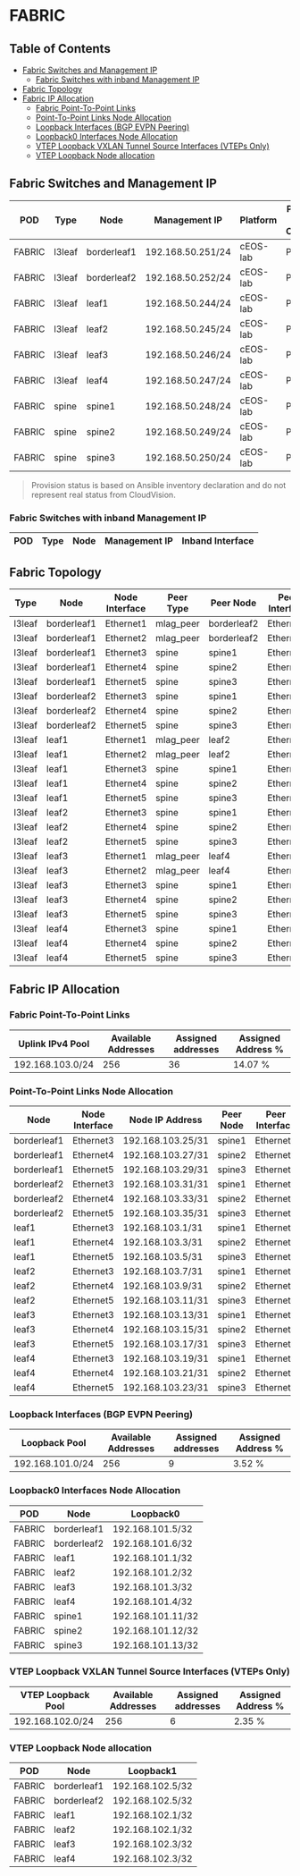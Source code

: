 # FABRIC

## Table of Contents

- [Fabric Switches and Management IP](#fabric-switches-and-management-ip)
  - [Fabric Switches with inband Management IP](#fabric-switches-with-inband-management-ip)
- [Fabric Topology](#fabric-topology)
- [Fabric IP Allocation](#fabric-ip-allocation)
  - [Fabric Point-To-Point Links](#fabric-point-to-point-links)
  - [Point-To-Point Links Node Allocation](#point-to-point-links-node-allocation)
  - [Loopback Interfaces (BGP EVPN Peering)](#loopback-interfaces-bgp-evpn-peering)
  - [Loopback0 Interfaces Node Allocation](#loopback0-interfaces-node-allocation)
  - [VTEP Loopback VXLAN Tunnel Source Interfaces (VTEPs Only)](#vtep-loopback-vxlan-tunnel-source-interfaces-vteps-only)
  - [VTEP Loopback Node allocation](#vtep-loopback-node-allocation)

## Fabric Switches and Management IP

| POD | Type | Node | Management IP | Platform | Provisioned in CloudVision | Serial Number |
| --- | ---- | ---- | ------------- | -------- | -------------------------- | ------------- |
| FABRIC | l3leaf | borderleaf1 | 192.168.50.251/24 | cEOS-lab | Provisioned | - |
| FABRIC | l3leaf | borderleaf2 | 192.168.50.252/24 | cEOS-lab | Provisioned | - |
| FABRIC | l3leaf | leaf1 | 192.168.50.244/24 | cEOS-lab | Provisioned | - |
| FABRIC | l3leaf | leaf2 | 192.168.50.245/24 | cEOS-lab | Provisioned | - |
| FABRIC | l3leaf | leaf3 | 192.168.50.246/24 | cEOS-lab | Provisioned | - |
| FABRIC | l3leaf | leaf4 | 192.168.50.247/24 | cEOS-lab | Provisioned | - |
| FABRIC | spine | spine1 | 192.168.50.248/24 | cEOS-lab | Provisioned | - |
| FABRIC | spine | spine2 | 192.168.50.249/24 | cEOS-lab | Provisioned | - |
| FABRIC | spine | spine3 | 192.168.50.250/24 | cEOS-lab | Provisioned | - |

> Provision status is based on Ansible inventory declaration and do not represent real status from CloudVision.

### Fabric Switches with inband Management IP

| POD | Type | Node | Management IP | Inband Interface |
| --- | ---- | ---- | ------------- | ---------------- |

## Fabric Topology

| Type | Node | Node Interface | Peer Type | Peer Node | Peer Interface |
| ---- | ---- | -------------- | --------- | ----------| -------------- |
| l3leaf | borderleaf1 | Ethernet1 | mlag_peer | borderleaf2 | Ethernet1 |
| l3leaf | borderleaf1 | Ethernet2 | mlag_peer | borderleaf2 | Ethernet2 |
| l3leaf | borderleaf1 | Ethernet3 | spine | spine1 | Ethernet6 |
| l3leaf | borderleaf1 | Ethernet4 | spine | spine2 | Ethernet6 |
| l3leaf | borderleaf1 | Ethernet5 | spine | spine3 | Ethernet6 |
| l3leaf | borderleaf2 | Ethernet3 | spine | spine1 | Ethernet7 |
| l3leaf | borderleaf2 | Ethernet4 | spine | spine2 | Ethernet7 |
| l3leaf | borderleaf2 | Ethernet5 | spine | spine3 | Ethernet7 |
| l3leaf | leaf1 | Ethernet1 | mlag_peer | leaf2 | Ethernet1 |
| l3leaf | leaf1 | Ethernet2 | mlag_peer | leaf2 | Ethernet2 |
| l3leaf | leaf1 | Ethernet3 | spine | spine1 | Ethernet2 |
| l3leaf | leaf1 | Ethernet4 | spine | spine2 | Ethernet2 |
| l3leaf | leaf1 | Ethernet5 | spine | spine3 | Ethernet2 |
| l3leaf | leaf2 | Ethernet3 | spine | spine1 | Ethernet3 |
| l3leaf | leaf2 | Ethernet4 | spine | spine2 | Ethernet3 |
| l3leaf | leaf2 | Ethernet5 | spine | spine3 | Ethernet3 |
| l3leaf | leaf3 | Ethernet1 | mlag_peer | leaf4 | Ethernet1 |
| l3leaf | leaf3 | Ethernet2 | mlag_peer | leaf4 | Ethernet2 |
| l3leaf | leaf3 | Ethernet3 | spine | spine1 | Ethernet4 |
| l3leaf | leaf3 | Ethernet4 | spine | spine2 | Ethernet4 |
| l3leaf | leaf3 | Ethernet5 | spine | spine3 | Ethernet4 |
| l3leaf | leaf4 | Ethernet3 | spine | spine1 | Ethernet5 |
| l3leaf | leaf4 | Ethernet4 | spine | spine2 | Ethernet5 |
| l3leaf | leaf4 | Ethernet5 | spine | spine3 | Ethernet5 |

## Fabric IP Allocation

### Fabric Point-To-Point Links

| Uplink IPv4 Pool | Available Addresses | Assigned addresses | Assigned Address % |
| ---------------- | ------------------- | ------------------ | ------------------ |
| 192.168.103.0/24 | 256 | 36 | 14.07 % |

### Point-To-Point Links Node Allocation

| Node | Node Interface | Node IP Address | Peer Node | Peer Interface | Peer IP Address |
| ---- | -------------- | --------------- | --------- | -------------- | --------------- |
| borderleaf1 | Ethernet3 | 192.168.103.25/31 | spine1 | Ethernet6 | 192.168.103.24/31 |
| borderleaf1 | Ethernet4 | 192.168.103.27/31 | spine2 | Ethernet6 | 192.168.103.26/31 |
| borderleaf1 | Ethernet5 | 192.168.103.29/31 | spine3 | Ethernet6 | 192.168.103.28/31 |
| borderleaf2 | Ethernet3 | 192.168.103.31/31 | spine1 | Ethernet7 | 192.168.103.30/31 |
| borderleaf2 | Ethernet4 | 192.168.103.33/31 | spine2 | Ethernet7 | 192.168.103.32/31 |
| borderleaf2 | Ethernet5 | 192.168.103.35/31 | spine3 | Ethernet7 | 192.168.103.34/31 |
| leaf1 | Ethernet3 | 192.168.103.1/31 | spine1 | Ethernet2 | 192.168.103.0/31 |
| leaf1 | Ethernet4 | 192.168.103.3/31 | spine2 | Ethernet2 | 192.168.103.2/31 |
| leaf1 | Ethernet5 | 192.168.103.5/31 | spine3 | Ethernet2 | 192.168.103.4/31 |
| leaf2 | Ethernet3 | 192.168.103.7/31 | spine1 | Ethernet3 | 192.168.103.6/31 |
| leaf2 | Ethernet4 | 192.168.103.9/31 | spine2 | Ethernet3 | 192.168.103.8/31 |
| leaf2 | Ethernet5 | 192.168.103.11/31 | spine3 | Ethernet3 | 192.168.103.10/31 |
| leaf3 | Ethernet3 | 192.168.103.13/31 | spine1 | Ethernet4 | 192.168.103.12/31 |
| leaf3 | Ethernet4 | 192.168.103.15/31 | spine2 | Ethernet4 | 192.168.103.14/31 |
| leaf3 | Ethernet5 | 192.168.103.17/31 | spine3 | Ethernet4 | 192.168.103.16/31 |
| leaf4 | Ethernet3 | 192.168.103.19/31 | spine1 | Ethernet5 | 192.168.103.18/31 |
| leaf4 | Ethernet4 | 192.168.103.21/31 | spine2 | Ethernet5 | 192.168.103.20/31 |
| leaf4 | Ethernet5 | 192.168.103.23/31 | spine3 | Ethernet5 | 192.168.103.22/31 |

### Loopback Interfaces (BGP EVPN Peering)

| Loopback Pool | Available Addresses | Assigned addresses | Assigned Address % |
| ------------- | ------------------- | ------------------ | ------------------ |
| 192.168.101.0/24 | 256 | 9 | 3.52 % |

### Loopback0 Interfaces Node Allocation

| POD | Node | Loopback0 |
| --- | ---- | --------- |
| FABRIC | borderleaf1 | 192.168.101.5/32 |
| FABRIC | borderleaf2 | 192.168.101.6/32 |
| FABRIC | leaf1 | 192.168.101.1/32 |
| FABRIC | leaf2 | 192.168.101.2/32 |
| FABRIC | leaf3 | 192.168.101.3/32 |
| FABRIC | leaf4 | 192.168.101.4/32 |
| FABRIC | spine1 | 192.168.101.11/32 |
| FABRIC | spine2 | 192.168.101.12/32 |
| FABRIC | spine3 | 192.168.101.13/32 |

### VTEP Loopback VXLAN Tunnel Source Interfaces (VTEPs Only)

| VTEP Loopback Pool | Available Addresses | Assigned addresses | Assigned Address % |
| --------------------- | ------------------- | ------------------ | ------------------ |
| 192.168.102.0/24 | 256 | 6 | 2.35 % |

### VTEP Loopback Node allocation

| POD | Node | Loopback1 |
| --- | ---- | --------- |
| FABRIC | borderleaf1 | 192.168.102.5/32 |
| FABRIC | borderleaf2 | 192.168.102.5/32 |
| FABRIC | leaf1 | 192.168.102.1/32 |
| FABRIC | leaf2 | 192.168.102.1/32 |
| FABRIC | leaf3 | 192.168.102.3/32 |
| FABRIC | leaf4 | 192.168.102.3/32 |

